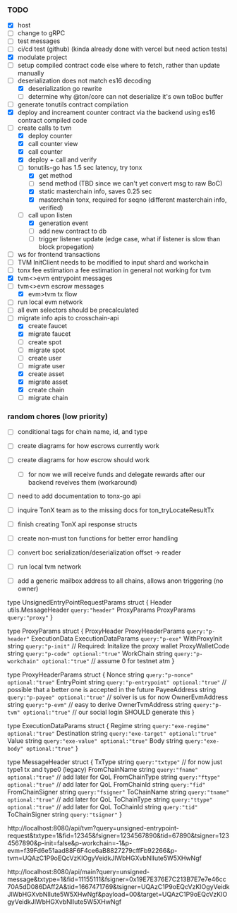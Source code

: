### TODO

- [x] host
- [ ] change to gRPC
- [ ] test messages
- [ ] ci/cd test (github) (kinda already done with vercel but need action tests)
- [x] modulate project
- [ ] setup compiled contract code else where to fetch, rather than update manually
- [ ] deserialization does not match es16 decoding
	- [x] deserialization go rewrite
	- [ ] determine why @ton/core can not deserialize it's own toBoc buffer
- [ ] generate tonutils contract compilation
- [x] deploy and increament counter contract via the backend using es16 contract compiled code
- [ ] create calls to tvm
	- [x] deploy counter
	- [x] call counter view
	- [x] call counter
	- [x] deploy + call and verify
	- [ ] tonutils-go has 1.5 sec latency, try tonx
		- [x] get method
		- [ ] send method (TBD since we can't yet convert msg to raw BoC)
		- [x] static masterchain info, saves 0.25 sec 
		- [x] masterchain tonx, required for seqno (different masterchain info, verified)
	- [ ] call upon listen
		- [x] generation event
		- [ ] add new contract to db
		- [ ] trigger listener update (edge case, what if listener is slow than block propegation)
- [ ] ws for frontend transactions
- [ ] TVM InitClient needs to be modified to input shard and workchain
- [ ] tonx fee estimation a fee estimation in general not working for tvm
- [x] tvm<>evm entrypoint messages
- [ ] tvm<>evm escrow messages
	- [x] evm>tvm tx flow
- [ ] run local evm network
- [ ] all evm selectors should be precalculated
- [ ] migrate info apis to crosschain-api
	- [x] create faucet
	- [x] migrate faucet
	- [ ] create spot
	- [ ] migrate spot
	- [ ] create user
	- [ ] migrate user
	- [x] create asset
	- [x] migrate asset
	- [x] create chain
	- [ ] migrate chain

### random chores (low priority)

- [ ] conditional tags for chain name, id, and type
- [ ] create diagrams for how escrows currently work
- [ ] create diagrams for how escrow should work
  - [ ] for now we will receive funds and delegate rewards after our backend reveives them (workaround)
- [ ] need to add documentation to tonx-go api
- [ ] inquire TonX team as to the missing docs for ton_tryLocateResultTx
- [ ] finish creating TonX api response structs
- [ ] create non-must ton functions for better error handling
- [ ] convert boc serialization/deserialization offset -> reader
- [ ] run local tvm network 
- [ ] add a generic mailbox address to all chains, allows anon triggering (no owner)


type UnsignedEntryPointRequestParams struct {
	Header      utils.MessageHeader `query:"header"`
	ProxyParams ProxyParams         `query:"proxy"`
}

type ProxyParams struct {
	ProxyHeader     ProxyHeaderParams   `query:"p-header"`
	ExecutionData   ExecutionDataParams `query:"p-exe"`
	WithProxyInit   string              `query:"p-init"` // Required: Initalize the proxy wallet
	ProxyWalletCode string              `query:"p-code" optional:"true"`
	WorkChain       string              `query:"p-workchain" optional:"true"` // assume 0 for testnet atm
}

type ProxyHeaderParams struct {
	Nonce           string `query:"p-nonce" optional:"true"`
	EntryPoint      string `query:"p-entrypoint" optional:"true"` // possible that a better one is accepted in the future
	PayeeAddress    string `query:"p-payee" optional:"true"`      // solver is us for now
	OwnerEvmAddress string `query:"p-evm"`                        // easy to derive
	OwnerTvmAddress string `query:"p-tvm" optional:"true"`        // our social login SHOULD generate this
}

type ExecutionDataParams struct {
	Regime      string `query:"exe-regime" optional:"true"`
	Destination string `query:"exe-target" optional:"true"`
	Value       string `query:"exe-value" optional:"true"`
	Body        string `query:"exe-body" optional:"true"`
}

type MessageHeader struct {
	TxType          string `query:"txtype"`                // for now just type1 tx and type0 (legacy)
	FromChainName   string `query:"fname" optional:"true"` // add later for QoL
	FromChainType   string `query:"ftype" optional:"true"` // add later for QoL
	FromChainId     string `query:"fid"`
	FromChainSigner string `query:"fsigner"`
	ToChainName     string `query:"tname" optional:"true"` // add later for QoL
	ToChainType     string `query:"ttype" optional:"true"` // add later for QoL
	ToChainId       string `query:"tid"`
	ToChainSigner   string `query:"tsigner"`
}

http://localhost:8080/api/tvm?query=unsigned-entrypoint-request&txtype=1&fid=12345&fsigner=1234567890&tid=67890&tsigner=1234567890&p-init=false&p-workchain=-1&p-evm=f39Fd6e51aad88F6F4ce6aB8827279cffFb92266&p-tvm=UQAzC1P9oEQcVzKIOgyVeidkJlWbHGXvbNlIute5W5XHwNgf

http://localhost:8080/api/main?query=unsigned-message&txtype=1&fid=11155111&fsigner=0x19E7E376E7C213B7E7e7e46cc70A5dD086DAff2A&tid=1667471769&tsigner=UQAzC1P9oEQcVzKIOgyVeidkJlWbHGXvbNlIute5W5XHwNgf&payload=00&target=UQAzC1P9oEQcVzKIOgyVeidkJlWbHGXvbNlIute5W5XHwNgf